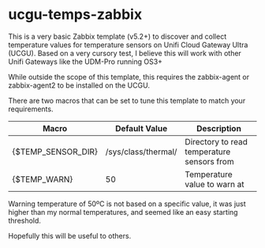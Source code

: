 # ucgu-temps-zabbix

This is a very basic Zabbix template (v5.2+) to discover and collect temperature values for temperature sensors on Unifi Cloud Gateway Ultra (UCGU).
Based on a very cursory test, I believe this will work with other Unifi Gateways like the UDM-Pro running OS3+

While outside the scope of this template, this requires the zabbix-agent or zabbix-agent2 to be installed on the UCGU.

There are two macros that can be set to tune this template to match your requirements.

|   **Macro**   |   **Default Value**   |   **Description**   |
| --- | --- | --- |
|   {$TEMP\_SENSOR\_DIR}   |   /sys/class/thermal/   |   Directory to read temperature sensors from   |
|   {$TEMP\_WARN}   |   50   |   Temperature value to warn at   |

Warning temperature of 50ºC is not based on a specific value, it was just higher than my normal temperatures, and seemed like an easy starting threshold.

Hopefully this will be useful to others.
